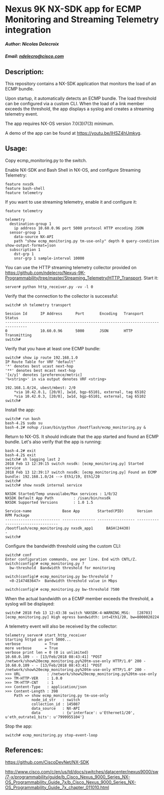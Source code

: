 # Nexus 9K NX-SDK app for ECMP Monitoring and Streaming Telemetry integration
##### Author: Nicolas Delecroix
##### Email: ndelecro@cisco.com

## Description:

This repository contains a NX-SDK application that monitors the load of an ECMP bundle.

Upon startup, it automatically detects an ECMP bundle. The load threshold can be configured via a custom CLI. When the load of a link member exceeds the threshold, the app displays a syslog and creates a streaming telemetry event.

The app requires NX-OS version 7.0(3)I7(3) minimum.

A demo of the app can be found at https://youtu.be/IHSZ4hUmkvg.

## Usage:
Copy ecmp_monitoring.py to the switch.

Enable NX-SDK and Bash Shell in NX-OS, and configure Streaming Telemetry:
```
feature nxsdk
feature bash-shell
feature telemetry
```

If you want to use streaming telemetry, enable it and configure it:
```
feature telemetry

telemetry
  destination-group 1
    ip address 10.60.0.96 port 5000 protocol HTTP encoding JSON
  sensor-group 1
    data-source NX-API
    path "show ecmp_monitoring.py tm-use-only" depth 0 query-condition show-output-format=json
  subscription 1
    dst-grp 1
    snsr-grp 1 sample-interval 10000
```

You can use the HTTP streaming telemetry collector provided on https://github.com/ndelecro/Nexus-9K-Programmability/tree/master/Streaming_Telemetry/HTTP_Transport. Start it:
```
server# python http_receiver.py -vv -l 0
```

Verify that the connection to the collector is successful:
```
switch# sh telemetry transport

Session Id      IP Address      Port       Encoding   Transport  Status
--------------------------------------------------------------------------------
0               10.60.0.96      5000       JSON       HTTP       Transmitting
switch#
```

Verify that you have at least one ECMP bundle:
```
switch# show ip route 192.168.1.0
IP Route Table for VRF "default"
'*' denotes best ucast next-hop
'**' denotes best mcast next-hop
'[x/y]' denotes [preference/metric]
'%<string>' in via output denotes VRF <string>

192.168.1.0/24, ubest/mbest: 2/0
    *via 10.42.0.1, [20/0], 1w1d, bgp-65101, external, tag 65102
    *via 10.42.0.3, [20/0], 1w1d, bgp-65101, external, tag 65102
switch#
```

Install the app:
```
switch# run bash
bash-4.2$ sudo su
bash-4.2# nohup /isan/bin/python /bootflash/ecmp_monitoring.py &
```

Return to NX-OS. It should indicate that the app started and found an ECMP bundle. Let's also verify that the app is running:
```
bash-4.2# exit
bash-4.2$ exit
switch# sh logging last 2
2018 Feb 13 12:39:15 switch nxsdk: [ecmp_monitoring.py] Started service
2018 Feb 13 12:39:17 switch nxsdk: [ecmp_monitoring.py] Found an ECMP bundle: 192.168.1.0/24 --> Eth1/19, Eth1/20
switch#
switch# show nxsdk internal service

NXSDK Started/Temp unavailabe/Max services : 1/0/32
NXSDK Default App Path         : /isan/bin/nxsdk
NXSDK Supported Versions       : 1.0 1.5

Service-name              Base App        Started(PID)      Version    RPM Package
------------------------- --------------- ----------------- ---------- ------------------------
/bootflash/ecmp_monitoring.py nxsdk_app1      BASH(24430)                  -
switch#
```

Configure the bandwidth threshold using the custom CLI:
```
switch# conf
Enter configuration commands, one per line. End with CNTL/Z.
switch(config)# ecmp_monitoring.py ?
  bw-threshold  Bandwidth threshold for monitoring

switch(config)# ecmp_monitoring.py bw-threshold ?
  <0-2147483647>  Bandwidth threshold value in Mbps

switch(config)# ecmp_monitoring.py bw-threshold 7500
```

When the actual bandwidth on a ECMP member exceeds the threshold, a syslog will be displayed:
```
switch# 2018 Feb 13 12:43:38 switch %NXSDK-4-WARNING_MSG:   [28703]  [ecmp_monitoring.py] High egress bandwidth: int=Eth1/20, bw=8000020224
```

A telemetry event will also be received by the collector:
```
telemetry_server# start_http_receiver
Starting httpd on port 5000...
verbose           = True
more verbose      = True
verbose print len = 0 (0 is unlimited)
10.60.0.109 - - [13/Feb/2018 08:43:41] "POST /network/show%20ecmp_monitoring.py%20tm-use-only HTTP/1.0" 200 -
10.60.0.109 - - [13/Feb/2018 08:43:41] "POST /network/show%20ecmp_monitoring.py%20tm-use-only HTTP/1.0" 200 -
>>> URL            : /network/show%20ecmp_monitoring.py%20tm-use-only
>>> TM-HTTP-VER    : 1.0.0
>>> TM-HTTP-CNT    : 1
>>> Content-Type   : application/json
>>> Content-Length : 398
    Path => show ecmp_monitoring.py tm-use-only
            node_id_str   : switch
            collection_id : 145087
            data_source   : NX-API
            data          : {u'interface': u'Ethernet1/20', u'eth_outrate1_bits': u'7999955104'}
```

Stop the app:
```
switch# ecmp_monitoring.py stop-event-loop
```

## References:
https://github.com/CiscoDevNet/NX-SDK

http://www.cisco.com/c/en/us/td/docs/switches/datacenter/nexus9000/sw/7-x/programmability/guide/b_Cisco_Nexus_9000_Series_NX-OS_Programmability_Guide_7x/b_Cisco_Nexus_9000_Series_NX-OS_Programmability_Guide_7x_chapter_011010.html
